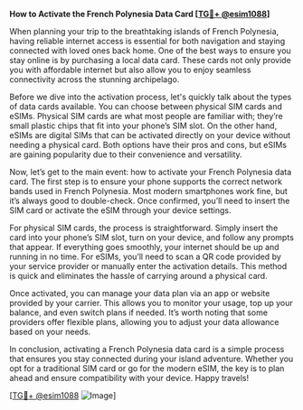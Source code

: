 **How to Activate the French Polynesia Data Card [[TG💪+ @esim1088](https://t.me/s/esim1088)]**

When planning your trip to the breathtaking islands of French Polynesia, having reliable internet access is essential for both navigation and staying connected with loved ones back home. One of the best ways to ensure you stay online is by purchasing a local data card. These cards not only provide you with affordable internet but also allow you to enjoy seamless connectivity across the stunning archipelago.

Before we dive into the activation process, let's quickly talk about the types of data cards available. You can choose between physical SIM cards and eSIMs. Physical SIM cards are what most people are familiar with; they’re small plastic chips that fit into your phone’s SIM slot. On the other hand, eSIMs are digital SIMs that can be activated directly on your device without needing a physical card. Both options have their pros and cons, but eSIMs are gaining popularity due to their convenience and versatility.

Now, let’s get to the main event: how to activate your French Polynesia data card. The first step is to ensure your phone supports the correct network bands used in French Polynesia. Most modern smartphones work fine, but it’s always good to double-check. Once confirmed, you’ll need to insert the SIM card or activate the eSIM through your device settings.

For physical SIM cards, the process is straightforward. Simply insert the card into your phone’s SIM slot, turn on your device, and follow any prompts that appear. If everything goes smoothly, your internet should be up and running in no time. For eSIMs, you’ll need to scan a QR code provided by your service provider or manually enter the activation details. This method is quick and eliminates the hassle of carrying around a physical card.

Once activated, you can manage your data plan via an app or website provided by your carrier. This allows you to monitor your usage, top up your balance, and even switch plans if needed. It’s worth noting that some providers offer flexible plans, allowing you to adjust your data allowance based on your needs.

In conclusion, activating a French Polynesia data card is a simple process that ensures you stay connected during your island adventure. Whether you opt for a traditional SIM card or go for the modern eSIM, the key is to plan ahead and ensure compatibility with your device. Happy travels!

[[TG💪+ @esim1088](https://t.me/s/esim1088) ![Image](https://i.postimg.cc/Y0z9fWf4/image.png)]